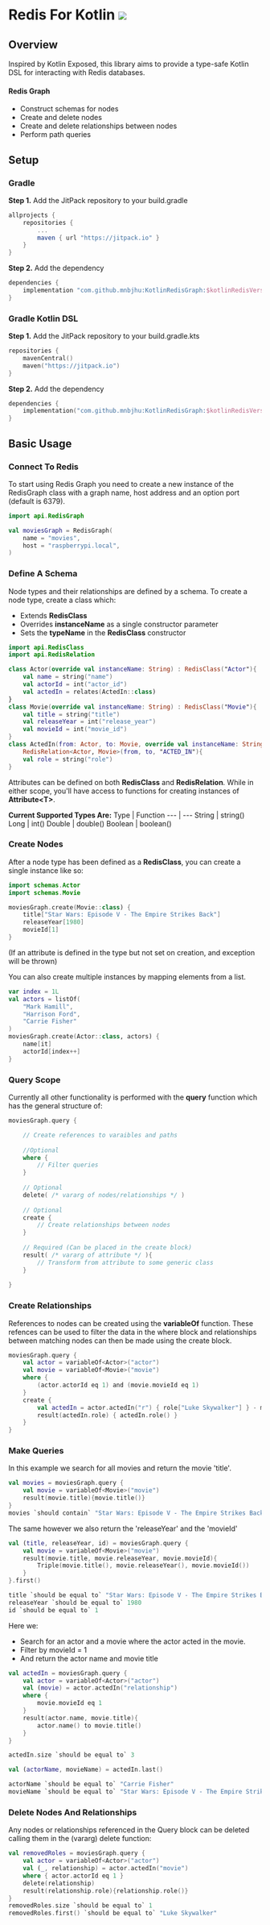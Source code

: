 # Redis For Kotlin [![](https://jitpack.io/v/mnbjhu/KotlinRedisGraph.svg)](https://jitpack.io/#mnbjhu/KotlinRedisGraph)
## Overview
Inspired by Kotlin Exposed, this library aims to provide a type-safe Kotlin DSL for interacting with Redis databases.
#### Redis Graph
* Construct schemas for nodes
* Create and delete nodes
* Create and delete relationships between nodes
* Perform path queries
## Setup
### Gradle
**Step 1.** Add the JitPack repository to your build.gradle
```groovy
allprojects {
    repositories {
        ...
        maven { url "https://jitpack.io" }
    }
}
```
**Step 2.** Add the dependency
```groovy
dependencies {
    implementation "com.github.mnbjhu:KotlinRedisGraph:$kotlinRedisVersion"
}
```
### Gradle Kotlin DSL
**Step 1.** Add the JitPack repository to your build.gradle.kts
```kotlin
repositories {
    mavenCentral()
    maven("https://jitpack.io")
}
```
**Step 2.** Add the dependency
```kotlin
dependencies {
    implementation("com.github.mnbjhu:KotlinRedisGraph:$kotlinRedisVersion")
}
```
## Basic Usage
### Connect To Redis
To start using Redis Graph you need to create a new instance of the RedisGraph class with a graph name, host address and an option port (default is 6379).
```kotlin
import api.RedisGraph

val moviesGraph = RedisGraph(
    name = "movies",
    host = "raspberrypi.local",
)
```
### Define A Schema
Node types and their relationships are defined by a schema. To create a node type, create a class which:
* Extends **RedisClass**
* Overrides **instanceName** as a single constructor parameter
* Sets the **typeName** in the **RedisClass** constructor

```kotlin
import api.RedisClass
import api.RedisRelation

class Actor(override val instanceName: String) : RedisClass("Actor"){
    val name = string("name")
    val actorId = int("actor_id")
    val actedIn = relates(ActedIn::class)
}
class Movie(override val instanceName: String) : RedisClass("Movie"){
    val title = string("title")
    val releaseYear = int("release_year")
    val movieId = int("movie_id")
}
class ActedIn(from: Actor, to: Movie, override val instanceName: String):
    RedisRelation<Actor, Movie>(from, to, "ACTED_IN"){
    val role = string("role")
}
```
Attributes can be defined on both **RedisClass** and **RedisRelation**. While in either scope, you'll have access to functions for creating instances of **Attribute\<T\>**.

**Current Supported Types Are:**
  Type | Function
  --- | ---
  String | string()
  Long | int()
  Double | double()
  Boolean | boolean()
### Create Nodes
After a node type has been defined as a **RedisClass**, you can create a single instance like so:
```kotlin
import schemas.Actor
import schemas.Movie

moviesGraph.create(Movie::class) {
    title["Star Wars: Episode V - The Empire Strikes Back"]
    releaseYear[1980]
    movieId[1]
}
```
(If an attribute is defined in the type but not set on creation, and exception will be thrown)
  
You can also create multiple instances by mapping elements from a list.
```kotlin
var index = 1L
val actors = listOf(
    "Mark Hamill",
    "Harrison Ford",
    "Carrie Fisher"
)
moviesGraph.create(Actor::class, actors) {
    name[it]
    actorId[index++]
}
```
### Query Scope
Currently all other functionality is performed with the **query** function which has the general structure of:
```kotlin
moviesGraph.query {

    // Create references to varaibles and paths
    
    //Optional
    where {
        // Filter queries
    }
    
    // Optional
    delete( /* vararg of nodes/relationships */ )
    
    // Optional
    create {
        // Create relationships between nodes
    }
    
    // Required (Can be placed in the create block)
    result( /* vararg of attribute */ ){
        // Transform from attribute to some generic class
    }
    
}
```
### Create Relationships
References to nodes can be created using the **variableOf** function. These refences can be used to filter the data in the where block and relationships between matching nodes can then be made using the create block.
```kotlin
moviesGraph.query {
    val actor = variableOf<Actor>("actor")
    val movie = variableOf<Movie>("movie")
    where {
        (actor.actorId eq 1) and (movie.movieId eq 1)
    }
    create {
        val actedIn = actor.actedIn("r") { role["Luke Skywalker"] } - movie
        result(actedIn.role) { actedIn.role() }
    }
}
```
### Make Queries
In this example we search for all movies and return the movie 'title'.
```kotlin
val movies = moviesGraph.query {
    val movie = variableOf<Movie>("movie")
    result(movie.title){movie.title()}
}
movies `should contain` "Star Wars: Episode V - The Empire Strikes Back"
```
The same however we also return the 'releaseYear' and the 'movieId'
```kotlin
val (title, releaseYear, id) = moviesGraph.query {
    val movie = variableOf<Movie>("movie")
    result(movie.title, movie.releaseYear, movie.movieId){
        Triple(movie.title(), movie.releaseYear(), movie.movieId())
    }
}.first()

title `should be equal to` "Star Wars: Episode V - The Empire Strikes Back"
releaseYear `should be equal to` 1980
id `should be equal to` 1
```
Here we:
* Search for an actor and a movie where the actor acted in the movie.
* Filter by movieId = 1
* And return the actor name and movie title
```kotlin
val actedIn = moviesGraph.query {
    val actor = variableOf<Actor>("actor")
    val (movie) = actor.actedIn("relationship")
    where {
        movie.movieId eq 1
    }
    result(actor.name, movie.title){
        actor.name() to movie.title()
    }
}

actedIn.size `should be equal to` 3

val (actorName, movieName) = actedIn.last()

actorName `should be equal to` "Carrie Fisher"
movieName `should be equal to` "Star Wars: Episode V - The Empire Strikes Back"
```
### Delete Nodes And Relationships
Any nodes or relationships referenced in the Query block can be deleted calling them in the (vararg) delete function:
```kotlin
val removedRoles = moviesGraph.query {
    val actor = variableOf<Actor>("actor")
    val (_, relationship) = actor.actedIn("movie")
    where { actor.actorId eq 1 }
    delete(relationship)
    result(relationship.role){relationship.role()}
}
removedRoles.size `should be equal to` 1
removedRoles.first() `should be equal to` "Luke Skywalker"
```
